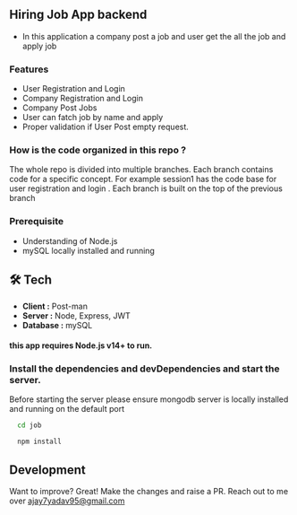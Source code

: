 
## Hiring Job App backend

- In this application a company post a job and user get the all the job and apply job

### Features
- User Registration and Login 
- Company Registration and Login 
- Company Post Jobs
- User can fatch job by name and apply 
- Proper validation if User Post empty request.

### How is the code organized in this repo ?
The whole repo is divided into multiple branches. Each branch contains code for a specific concept. For example session1 has the code base for user registration and login . Each branch is built on the top of the previous branch

### Prerequisite
- Understanding of Node.js
- mySQL locally installed and running

## 🛠 Tech
- **Client   :** Post-man
- **Server   :** Node, Express, JWT
- **Database :** mySQL
#### this app requires Node.js v14+ to run.

### Install the dependencies and devDependencies and start the server.
Before starting the server please ensure mongodb server is locally installed and running on the default port

```bash
  cd job
```
```bash
  npm install
```

## Development
Want to improve? Great! Make the changes and raise a PR. Reach out to me over ajay7yadav95@gmail.com
